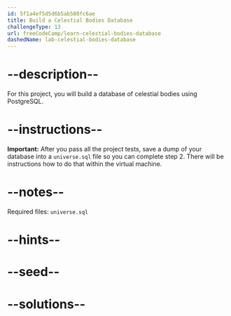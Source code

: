 ```yaml
---
id: 5f1a4ef5d5d6b5ab580fc6ae
title: Build a Celestial Bodies Database
challengeType: 13
url: freeCodeCamp/learn-celestial-bodies-database
dashedName: lab-celestial-bodies-database
---
```


# --description--

For this project, you will build a database of celestial bodies using PostgreSQL.

# --instructions--

**Important:** After you pass all the project tests, save a dump of your database into a `universe.sql` file so you can complete step 2. There will be instructions how to do that within the virtual machine.

# --notes--

Required files: `universe.sql`

# --hints--

# --seed--

# --solutions--
